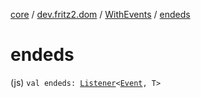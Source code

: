[core](../../index.md) / [dev.fritz2.dom](../index.md) / [WithEvents](index.md) / [endeds](./endeds.md)

# endeds

(js) `val endeds: `[`Listener`](../-listener/index.md)`<`[`Event`](https://kotlinlang.org/api/latest/jvm/stdlib/org.w3c.dom.events/-event/index.html)`, T>`